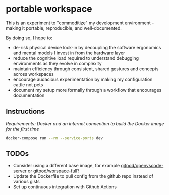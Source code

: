 # portable workspace

This is an experiment to "commoditize" my development environment - making it portable, reproducible, and well-documented.

By doing so, I hope to:

- de-risk physical device lock-in by decoupling the software ergonomics and mental models I invest in from the hardware layer
- reduce the cognitive load required to understand debugging environments as they evolve in complexity
- maintain efficiency through consistent, shared gestures and concepts across workspaces
- encourage audacious experimentation by making my configuration cattle not pets
- document my setup more formally through a workflow that encourages documentation

## Instructions

*Requirements: Docker and an internet connection to build the Docker image for the first time*

```sh
docker-compose run --rm --service-ports dev
```

## TODOs

- Consider using a different base image, for example [gitpod/openvscode-server](https://github.com/gitpod-io/openvscode-server/) or [gitpod/worspace-full](https://github.com/gitpod-io/workspace-images)?
- Update the Dockerfile to pull config from the github repo instead of various gists
- Set up continuous integration with Github Actions
